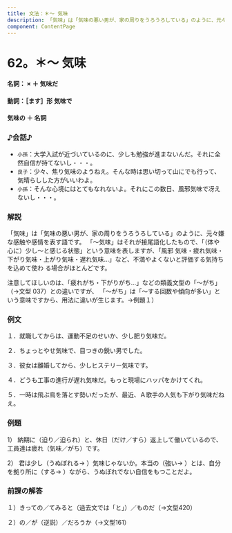 ```yaml
---
title: 文法：＊～ 気味
description: 「気味」は「気味の悪い男が、家の周りをうろうろしている」のように、元々嫌な感触や感情を表す語です。 「～気味」はそれが接尾語化したもので、「（体や心に）少し～と感じる状態」という意味を表しますが、「風邪 気味・疲れ気味・下がり気味・上がり気味・遅れ気味…」など、不満やよくないと評価する気持ちを込めて使わ る場合がほとんどです。
component: ContentPage
---
```



# 62。＊～ 気味
#### 名詞： × ＋ 気味だ  
#### 動詞：［ます］形 気味で  
#### 気味の ＋ 名詞
### ♪会話♪
- `小孫`：大学入試が近づいているのに、少しも勉強が進まないんだ。それに全然自信が持てないし・・・。
- `良子`：少々、焦り気味のようねえ。そんな時は思い切って山にでも行って、気晴らしした方がいいわよ。
- `小孫`：そんな心境にはとてもなれないよ。それにこの数日、風邪気味で冴えないし・・・。
### 解説
「気味」は「気味の悪い男が、家の周りをうろうろしている」のように、元々嫌な感触や感情を表す語です。 「～気味」はそれが接尾語化したもので、「（体や心に）少し～と感じる状態」という意味を表しますが、「風邪 気味・疲れ気味・下がり気味・上がり気味・遅れ気味…」など、不満やよくないと評価する気持ちを込めて使わ る場合がほとんどです。

注意してほしいのは、「疲れがち・下がりがち…」などの類義文型の「～がち」（→文型 037）との違いですが、 「～がち」は「～する回数や傾向が多い」という意味ですから、用法に違いが生じます。→例題１）
### 例文
１．就職してからは、運動不足のせいか、少し肥り気味だ。

２．ちょっとやせ気味で、目つきの鋭い男でした。

３．彼女は離婚してから、少しヒステリー気味です。

４．どうも工事の進行が遅れ気味だ。もっと現場にハッパをかけてくれ。

５．一時は飛ぶ鳥を落とす勢いだったが、最近、Ａ歌手の人気も下がり気味だねえ。
### 例題
1） 納期に（迫り／迫られ）と、休日（だけ／すら）返上して働いているので、工員達は疲れ（気味／がち）です。

2） 君は少し（うぬぼれる→ ）気味じゃないか。本当の（強い→ ）とは、自分を拠り所に（する→ ）ながら、うぬぼれでない自信をもつことだよ。
### 前課の解答
１）きっての／てみると（過去文では「と」）／ものだ（→文型420）

２）の／が（逆説）／だろうか（→文型161）

